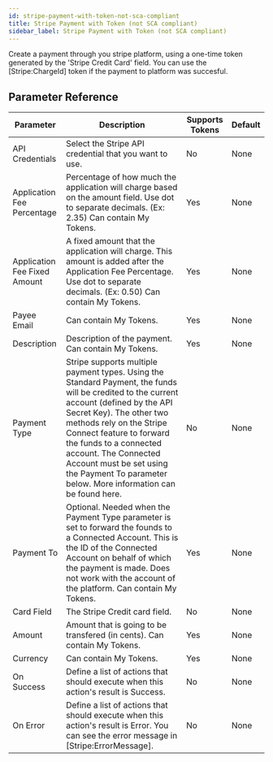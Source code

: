 ```yaml
---
id: stripe-payment-with-token-not-sca-compliant
title: Stripe Payment with Token (not SCA compliant)
sidebar_label: Stripe Payment with Token (not SCA compliant)
---
```



Create a payment through you stripe platform, using a one-time token generated by the 'Stripe Credit Card' field. You can use the [Stripe:ChargeId] token if the payment to platform was succesful.

## Parameter Reference
| Parameter | Description | Supports Tokens | Default |
| -- | -- | -- | -- |
| API Credentials | Select the Stripe API credential that you want to use. | No | None |
| Application Fee Percentage | Percentage of how much the application will charge based on the amount field. Use dot to separate decimals. (Ex: 2.35) Can contain My Tokens. | Yes | None |
| Application Fee Fixed Amount | A fixed amount that the application will charge. This amount is added after the Application Fee Percentage. Use dot to separate decimals. (Ex: 0.50) Can contain My Tokens. | Yes | None |
| Payee Email | Can contain My Tokens. | Yes | None |
| Description | Description of the payment. Can contain My Tokens. | Yes | None |
| Payment Type | Stripe supports multiple payment types. Using the Standard Payment, the funds will be credited to the current account (defined by the API Secret Key). The other two methods rely on the Stripe Connect feature to forward the funds to a connected account. The Connected Account must be set using the Payment To parameter below. More information can be found here. | No | None |
| Payment To | Optional. Needed when the Payment Type parameter is set to forward the founds to a Connected Account. This is the ID of the Connected Account on behalf of which the payment is made. Does not work with the account of the platform. Can contain My Tokens. | Yes | None |
| Card Field | The Stripe Credit card field. | No | None |
| Amount | Amount that is going to be transfered (in cents). Can contain My Tokens. | Yes | None |
| Currency | Can contain My Tokens. | Yes | None |
| On Success | Define a list of actions that should execute when this action's result is Success. | No | None |
| On Error | Define a list of actions that should execute when this action's result is Error. You can see the error message in [Stripe:ErrorMessage]. | No | None |
